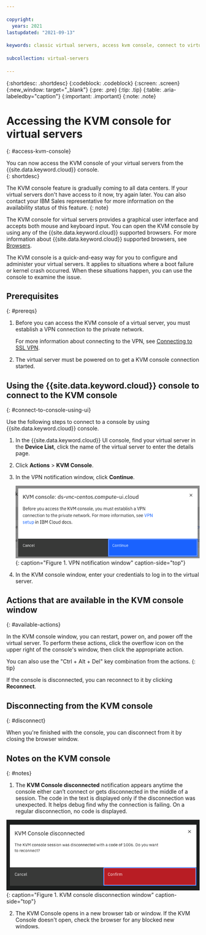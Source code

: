```yaml
---

copyright:
  years: 2021
lastupdated: "2021-09-13"

keywords: classic virtual servers, access kvm console, connect to virtual server, kvm console, kvm virtual servers, virtual server kvm, vsi kvm, classic kvm

subcollection: virtual-servers

---
```


{:shortdesc: .shortdesc}
{:codeblock: .codeblock}
{:screen: .screen}
{:new_window: target="_blank"}
{:pre: .pre}
{:tip: .tip}
{:table: .aria-labeledby="caption"}
{:important: .important}
{:note: .note}

# Accessing the KVM console for virtual servers
{: #access-kvm-console}

You can now access the KVM console of your virtual servers from the {{site.data.keyword.cloud}} console.\
{: shortdesc}

The KVM console feature is gradually coming to all data centers. If your virtual servers don't have access to it now, try again later. You can also contact your IBM Sales representative for more information on the availability status of this feature.
{: note}

The KVM console for virtual servers provides a graphical user interface and accepts both mouse and keyboard input. You can open the KVM console by using any of the {{site.data.keyword.cloud}} supported browsers. For more information about {{site.data.keyword.cloud}} supported browsers, see [Browsers](/docs/overview?topic=overview-prereqs-platform#browsers-platform).

The KVM console is a quick-and-easy way for you to configure and administer your virtual servers. It applies to situations where a boot failure or kernel crash occurred. When these situations happen, you can use the console to examine the issue.

## Prerequisites
{: #prereqs}

1. Before you can access the KVM console of a virtual server, you must establish a VPN connection to the private network.

    For more information about connecting to the VPN, see [Connecting to SSL VPN](/docs/iaas-vpn?topic=iaas-vpn-standalone-vpn-clients).

2. The virtual server must be powered on to get a KVM console connection started.

## Using the {{site.data.keyword.cloud}} console to connect to the KVM console
{: #connect-to-console-using-ui}

Use the following steps to connect to a console by using {{site.data.keyword.cloud}} console.

1. In the {{site.data.keyword.cloud}} UI console, find your virtual server in the **Device List**, click the name of the virtual server to enter the details page.

2. Click **Actions** > **KVM Console**.

3. In the VPN notification window, click **Continue**.

    ![Figure showing KVM console VPN notification window](images/kvm_vpn_note.png "Figure showing KVM console VPN notification window"){: caption="Figure 1. VPN notification window" caption-side="top"}

4. In the KVM console window, enter your credentials to log in to the virtual server.

## Actions that are available in the KVM console window
{: #available-actions}

In the KVM console window, you can restart, power on, and power off the virtual server. To perform these actions, click the overflow icon on the upper right of the console's window, then click the appropriate action.

You can also use the "Ctrl + Alt + Del" key combination from the actions.
{: tip}

If the console is disconnected, you can reconnect to it by clicking **Reconnect**. 

## Disconnecting from the KVM console
{: #disconnect}

When you're finished with the console, you can disconnect from it by closing the browser window.

## Notes on the KVM console
{: #notes}

1. The **KVM Console disconnected** notification appears anytime the console either can’t connect or gets disconnected in the middle of a session. The code in the text is displayed only if the disconnection was unexpected. It helps debug find why the connection is failing. On a regular disconnection, no code is displayed.

  ![Figure showing KVM console disconnection window](images/kvm_disconnected_note.png "Figure showing KVM console disconnection window"){: caption="Figure 1. KVM console disconnection window" caption-side="top"}

2. The KVM Console opens in a new browser tab or window. If the KVM Console doesn't open, check the browser for any blocked new windows.
